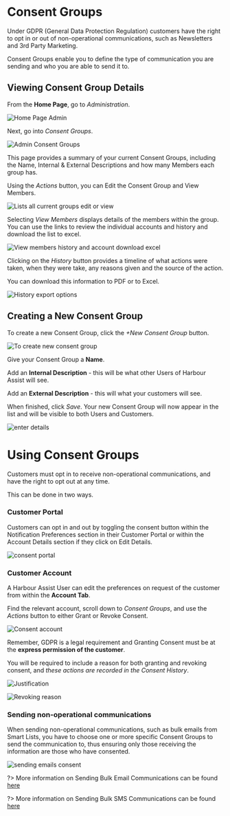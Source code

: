 # Consent Groups

Under GDPR (General Data Protection Regulation) customers have the right to opt in or out of non-operational communications, such as Newsletters and 3rd Party Marketing.

Consent Groups enable you to define the type of communication you are sending and who you are able to send it to.

## Viewing Consent Group Details

From the **Home Page**, go to *Administration*.

![Home Page Admin](Home%20Page%20Admin.png)

Next, go into *Consent Groups*.

![Admin Consent Groups](Admin%20Consent%20Groups.png)

This page provides a summary of your current Consent Groups, including the Name, Internal & External Descriptions and how many Members each group has.

Using the *Actions* button, you can Edit the Consent Group and View Members.

![Lists all current groups edit or view](Lists%20all%20current%20groups%20edit%20or%20view.png)

Selecting *View Members* displays details of the members within the group. You can use the links to review the individual accounts and history and download the list to excel.

![View members history and account download excel](View%20members%20history%20and%20account%20download%20excel.png)

Clicking on the *History* button provides a timeline of what actions were taken, when they were take, any reasons given and the source of the action.

You can download this information to PDF or to Excel.

![History export options](History%20export%20options.png)

## Creating a New Consent Group

To create a new Consent Group, click the *+New Consent Group* button.

![To create new consent group](To%20create%20new%20consent%20group.png)

Give your Consent Group a **Name**. 

Add an **Internal Description** - this will be what other Users of Harbour Assist will see.

Add an **External Description** - this will what your customers will see. 

When finished, click *Save*. Your new Consent Group will now appear in the list and will be visible to both Users and Customers.

![enter details](enter%20details.png)

# Using Consent Groups

Customers must opt in to receive non-operational communications, and have the right to opt out at any time. 

This can be done in two ways.

### Customer Portal

Customers can opt in and out by toggling the consent button within the Notification Preferences section in their Customer Portal or within the Account Details section if they click on Edit Details.

![consent portal](consent%20portal.png)

### Customer Account

A Harbour Assist User can edit the preferences on request of the customer from within the **Account Tab**.

Find the relevant account, scroll down to *Consent Groups*, and use the *Actions* button to either Grant or Revoke Consent.

![Consent account](Consent%20account.png)

Remember, GDPR is a legal requirement and Granting Consent must be at the **express permission of the customer**.

You will be required to include a reason for both granting and revoking consent, and *these actions are recorded in the Consent History*.

![Justification](Justification-1677240736764-11.png)

![Revoking reason](Revoking%20reason.png)

### Sending non-operational communications

When sending non-operational communications, such as bulk emails from Smart Lists, you have to choose one or more specific Consent Groups to send the communication to, thus ensuring only those receiving the information are those who have consented.

![sending emails consent](sending%20emails%20consent.png)

?> More information on Sending Bulk Email Communications can be found [here](smartlists/BulkEmailingNEW.md)

?> More information on Sending Bulk SMS Communications can be found [here](smartlists/smsNEW.md)

